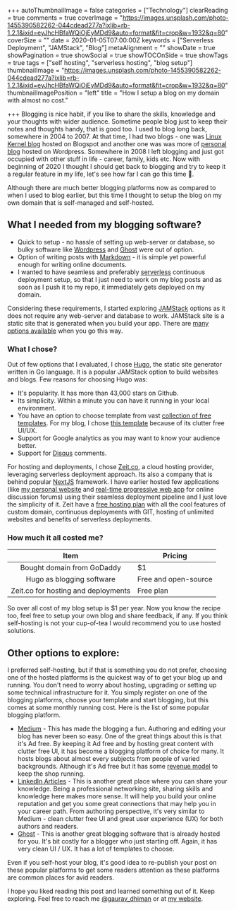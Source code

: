 +++
autoThumbnailImage = false
categories = ["Technology"]
clearReading = true
comments = true
coverImage = "https://images.unsplash.com/photo-1455390582262-044cdead277a?ixlib=rb-1.2.1&ixid=eyJhcHBfaWQiOjEyMDd9&auto=format&fit=crop&w=1932&q=80"
coverSize = ""
date = 2020-01-05T07:00:00Z
keywords = ["Serverless Deployment", "JAMStack", "Blog"]
metaAlignment = ""
showDate = true
showPagination = true
showSocial = true
showTOCOnSide = true
showTags = true
tags = ["self hosting", "serverless hosting", "blog setup"]
thumbnailImage = "https://images.unsplash.com/photo-1455390582262-044cdead277a?ixlib=rb-1.2.1&ixid=eyJhcHBfaWQiOjEyMDd9&auto=format&fit=crop&w=1932&q=80"
thumbnailImagePosition = "left"
title = "How I setup a blog on my domain with almost no cost."

+++
Blogging is nice habit, if you like to share the skills, knowledge and your thoughts with wider audience. Sometime people blog just to keep their notes and thoughts handy, that is good too. I used to blog long back, somewhere in 2004 to 2007. <!--more-->At that time, I had two blogs - one was [Linux Kernel blog](http://lkdp.blogspot.com/) hosted on Blogspot and another one was was more of [personal blog](https://gauravd.wordpress.com/) hosted on Wordpress. Somewhere in 2008 I left blogging and just got occupied with other stuff in life - career, family, kids etc. Now with beginning of 2020 I thought I should get back to blogging and try to keep it a regular feature in my life, let's see how far I can go this time 🤞.

Although there are much better blogging platforms now as compared to when I used to blog earlier, but this time I thought to setup the blog on my own domain that is self-managed and self-hosted.

## What I needed from my blogging software?

* Quick to setup - no hassle of setting up web-server or database, so bulky software like [Wordpress](https://wordpress.com/) and [Ghost](https://ghost.org/) were out of option.
* Option of writing posts with [Markdown](https://www.markdownguide.org/) - it is simple yet powerful enough for writing online documents.
* I wanted to have seamless and preferably [serverless](https://en.wikipedia.org/wiki/Serverless_computing) continuous deployment setup, so that I just need to work on my blog posts and as soon as I push it to my repo, it immediately gets deployed on my domain.

Considering these requirements, I started exploring [JAMStack](https://jamstack.org/) options as it does not require any web-server and database to work. JAMStack site is a static site that is generated when you build your app. There are [many options available](https://www.staticgen.com/) when you go this way.

### What I chose?

Out of few options that I evaluated, I chose [Hugo](https://gohugo.io/), the static site generator written in Go language. It is a popular JAMStack option to build websites and blogs. Few reasons for choosing Hugo was:

* It's popularity. It has more than 43,000 stars on Github.
* Its simplicity. Within a minute you can have it running in your local environment.
* You have an option to choose template from vast [collection of free templates](https://themes.gohugo.io/). For my blog, I chose [this template](https://themes.gohugo.io/hugo-tranquilpeak-theme/) because of its clutter free UI/UX.
* Support for Google analytics as you may want to know your audience better.
* Support for [Disqus](https://disqus.com/) comments.

For hosting and deployments, I chose [Zeit.co](https://zeit.co/), a cloud hosting provider, leveraging serverless deployment approach. Its also a company that is behind popular [NextJS](https://nextjs.org/) framework. I have earlier hosted few applications (like [my personal website](https://www.gaurav-dhiman.com) and [real-time progressive web app](https://discussion.im) for online discussion forums) using their seamless deployment pipeline and I just love the simplicity of it. Zeit have a [free hosting plan](https://zeit.co/pricing) with all the cool features of custom domain, continuous deployments with GIT, hosting of unlimited websites and benefits of serverless deployments.

### How much it all costed me?

| Item | Pricing |
| :---: | --- |
| Bought domain from GoDaddy | $1 |
| Hugo as blogging software | Free and open-source |
| Zeit.co for hosting and deployments | Free plan |

So over all cost of my blog setup is $1 per year. Now you know the recipe too, feel free to setup your own blog and share feedback, if any. If you think self-hosting is not your cup-of-tea I would recommend you to use hosted solutions.

## Other options to explore:

I preferred self-hosting, but if that is something you do not prefer, choosing one of the hosted platforms is the quickest way of to get your blog up and running. You don't need to worry about hosting, upgrading or setting up some technical infrastructure for it. You simply register on one of the blogging platforms, choose your template and start blogging, but this comes at some monthly running cost. Here is the list of some popular blogging platform.

* [Medium](https://medium.com) - This has made the blogging a fun. Authoring and editing your blog has never been so easy. One of the great things about this is that it's Ad free. By keeping it Ad free and by hosting great content with clutter free UI, it has become a blogging platform of choice for many. It hosts blogs about almost every subjects from people of varied backgrounds. Although it's Ad free but it has some [revenue model](https://blog.medium.com/the-medium-model-3ec28c6f603a) to keep the shop running.
* [LinkedIn Articles](https://www.linkedin.com/help/linkedin/answer/47538/publish-articles-on-linkedin?lang=en) - This is another great place where you can share your knowledge. Being a professional networking site, sharing skills and knowledge here makes more sense. It will help you build your online reputation and get you some great connections that may help you in your career path. From authoring perspective, it's very similar to Medium - clean clutter free UI and great user experience (UX) for both authors and readers.
* [Ghost](https://ghost.org/) - This is another great blogging software that is already hosted for you. It's bit costly for a blogger who just starting off. Again, it has very clean UI / UX. It has a lot of templates to choose.

Even if you self-host your blog, it's good idea to re-publish your post on these popular platforms to get some readers attention as these platforms are common places for avid readers.

I hope you liked reading this post and learned something out of it. Keep exploring. Feel free to reach me [@gaurav_dhiman](https://twitter.com/gaurav_dhiman) or at [my website](https://gaurav-dhiman.com).